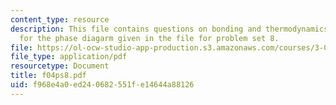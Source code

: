 ```yaml
---
content_type: resource
description: This file contains questions on bonding and thermodynamics basically
  for the phase diagarm given in the file for problem set 8.
file: https://ol-ocw-studio-app-production.s3.amazonaws.com/courses/3-012-fundamentals-of-materials-science-fall-2005/f968e4a0ed240682551fe14644a88126_f04ps8.pdf
file_type: application/pdf
resourcetype: Document
title: f04ps8.pdf
uid: f968e4a0-ed24-0682-551f-e14644a88126
---
```

